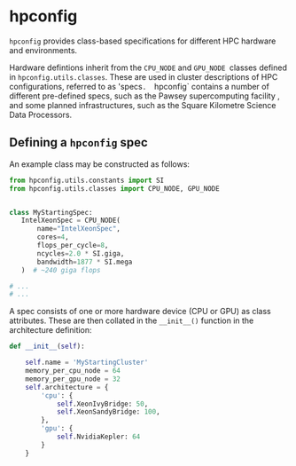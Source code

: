 # hpconfig
`hpconfig` provides class-based specifications for different HPC hardware and
 environments. 
 
Hardware defintions inherit from the `CPU_NODE` and `GPU_NODE
`classes defined in `hpconfig.utils.classes`. These are used in cluster
descriptions of HPC configurations, referred to as 'specs`. 
`hpconfig` contains a number of different pre-defined specs, such as the
Pawsey supercomputing facility , and some planned infrastructures, such as
the Square Kilometre Science Data Processors. 
  
 ## Defining a `hpconfig` spec
 An example class may be constructed as follows: 
 
 ```python
from hpconfig.utils.constants import SI
from hpconfig.utils.classes import CPU_NODE, GPU_NODE


class MyStartingSpec:
    IntelXeonSpec = CPU_NODE(
        name="IntelXeonSpec",
        cores=4,
        flops_per_cycle=8,
        ncycles=2.0 * SI.giga,
        bandwidth=1877 * SI.mega
    )  # ~240 giga flops

# ...
# ...
``` 

A spec consists of one or more hardware device (CPU or GPU) as class
attributes. These are then collated in the `__init__()` function in the
 architecture definition:
 
```python
def __init__(self):

    self.name = 'MyStartingCluster'
    memory_per_cpu_node = 64
    memory_per_gpu_node = 32
    self.architecture = {
        'cpu': {
            self.XeonIvyBridge: 50,
            self.XeonSandyBridge: 100,
        },
        'gpu': {
            self.NvidiaKepler: 64
        }
    }
``` 
     

